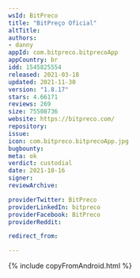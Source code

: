 ```yaml
---
wsId: BitPreco
title: "BitPreço Oficial"
altTitle: 
authors:
- danny
appId: com.bitpreco.bitprecoApp
appCountry: br
idd: 1545825554
released: 2021-03-18
updated: 2021-11-30
version: "1.8.17"
stars: 4.66171
reviews: 269
size: 75508736
website: https://bitpreco.com/
repository: 
issue: 
icon: com.bitpreco.bitprecoApp.jpg
bugbounty: 
meta: ok
verdict: custodial
date: 2021-10-16
signer: 
reviewArchive:

providerTwitter: BitPreco
providerLinkedIn: bitpreco
providerFacebook: BitPreco
providerReddit: 

redirect_from:

---
```


{% include copyFromAndroid.html %}

